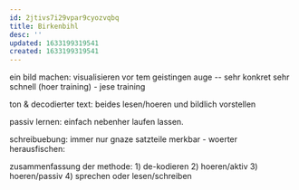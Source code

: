 ```yaml
---
id: 2jtivs7i29vpar9cyozvqbq
title: Birkenbihl
desc: ''
updated: 1633199319541
created: 1633199319541
---
```


ein bild machen: visualisieren vor tem geistingen auge -- sehr konkret sehr schnell
(hoer training) - jese training

ton & decodierter text:  beides lesen/hoeren und bildlich vorstellen

passiv lernen: einfach nebenher laufen lassen.

schreibuebung: immer nur gnaze satzteile merkbar - woerter herausfischen:

zusammenfassung der methode:
     1) de-kodieren
     2) hoeren/aktiv
     3) hoeren/passiv
     4) sprechen oder lesen/schreiben
